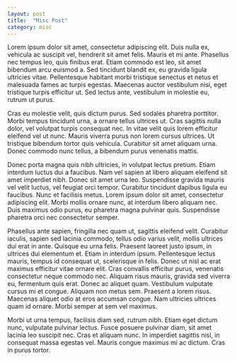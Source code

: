 ```yaml
---
layout: post
title:  "Misc Post"
category: misc
---
```


Lorem ipsum dolor sit amet, consectetur adipiscing elit. Duis nulla ex, vehicula ac suscipit vel, hendrerit sit amet felis. Mauris et mi ante. Phasellus nec tempus leo, quis finibus erat. Etiam commodo est leo, sit amet bibendum arcu euismod a. Sed tincidunt blandit ex, eu gravida ligula ultricies vitae. Pellentesque habitant morbi tristique senectus et netus et malesuada fames ac turpis egestas. Maecenas auctor vestibulum nisi, eget tristique turpis efficitur ut. Sed lectus ante, vestibulum in molestie eu, rutrum ut purus.

Cras eu molestie velit, quis dictum purus. Sed sodales pharetra porttitor. Morbi tempus tincidunt urna, a ornare tellus ultrices ut. Cras sagittis nulla dolor, vel volutpat turpis consequat nec. In vitae velit quis lorem efficitur eleifend vel ut nunc. Mauris viverra purus non lorem cursus ultrices. Ut tristique bibendum tortor quis vehicula. Curabitur sit amet aliquam urna. Donec commodo nunc tellus, a bibendum purus venenatis mattis.

Donec porta magna quis nibh ultricies, in volutpat lectus pretium. Etiam interdum luctus dui a faucibus. Nam vel sapien at libero aliquam eleifend sit amet imperdiet nibh. Donec sit amet urna leo. Suspendisse gravida mauris vel velit luctus, vel feugiat orci tempor. Curabitur tincidunt dapibus ligula eu faucibus. Nunc et facilisis metus. Lorem ipsum dolor sit amet, consectetur adipiscing elit. Morbi mollis ornare nunc, at interdum libero aliquam nec. Duis maximus odio purus, eu pharetra magna pulvinar quis. Suspendisse pharetra orci nec consectetur semper.

Phasellus ante sapien, fringilla nec quam ut, sagittis eleifend velit. Curabitur iaculis, sapien sed lacinia commodo, tellus odio varius velit, mollis ultrices dui erat in ante. Quisque eu urna felis. Praesent laoreet justo ipsum, in ultrices dui elementum et. Etiam in interdum ipsum. Pellentesque lectus mauris, tempus id consequat ut, scelerisque in felis. Donec ut nisl ac erat maximus efficitur vitae ornare elit. Cras convallis efficitur purus, venenatis consectetur neque commodo nec. Aliquam risus mauris, gravida sed viverra eu, fermentum quis erat. Donec ac aliquet quam. Vestibulum vulputate cursus mi et congue. Aliquam non metus sem. Praesent a lorem risus. Maecenas aliquet odio at eros accumsan congue. Nam ultricies ultrices quam id ornare. Morbi semper at sem vel maximus.

Morbi ut urna tempus, facilisis diam sed, rutrum nibh. Etiam eget dictum nunc, vulputate pulvinar lectus. Fusce posuere pulvinar diam, sit amet lacinia leo suscipit nec. Cras et aliquam nunc. In imperdiet sagittis nisl, in consequat massa egestas vel. Mauris congue maximus mi ac dictum. Cras in purus tortor.
